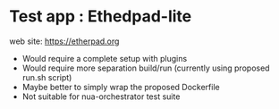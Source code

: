 # Test app : Ethedpad-lite

web site: <https://etherpad.org>

- Would require a complete setup with plugins
- Would require more separation build/run (currently using proposed run.sh script)
- Maybe better to simply wrap the proposed Dockerfile
- Not suitable for nua-orchestrator test suite
